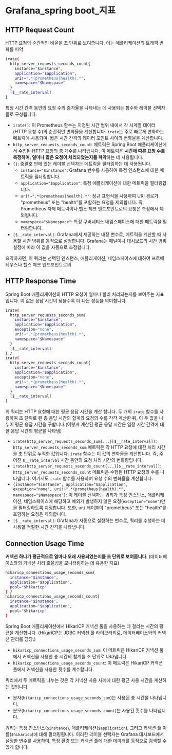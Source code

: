 # Grafana_spring boot_지표

## HTTP Request Count

 HTTP 요청의 순간적인 비율을 초 단위로 보여줍니다. 이는 애플리케이션의 트래픽 변화를 파악

```bash
irate(
  http_server_requests_seconds_count{
    instance="$instance", 
    application="$application", 
    uri!~".*(prometheus|health).*",
    namespace="$Namespace"
  }
  [$__rate_interval]
)
```

 특정 시간 간격 동안의 요청 수의 증가율을 나타내는 데 사용되는 함수와 레이블 선택자들로 구성됩니다.

- `irate()`: 이 Prometheus 함수는 지정된 시간 범위 내에서 각 시계열 데이터(HTTP 요청 수)의 순간적인 변화율을 계산합니다. 
  `irate`는 주로 빠르게 변화하는 메트릭에 사용되며, 짧은 시간 간격의 데이터 포인트 사이의 변화율을 계산합니다.
- `http_server_requests_seconds_count`:  메트릭은 Spring Boot 애플리케이션에서 수집된 HTTP 요청의 총 개수를 나타냅니다. 이 메트릭은 **시간에 따른 요청 수를 측정하여, 얼마나 많은 요청이 처리되었는지를 파악**하는 데 사용됩니다.
- `{}`: 중괄호 안에 있는 레이블 선택자는 메트릭을 필터링하는 데 사용됩니다.
  - `instance="$instance"`: Grafana 변수를 사용하여 특정 인스턴스에 대한 메트릭을 필터링합니다.
  - `application="$application"`: 특정 애플리케이션에 대한 메트릭을 필터링합니다.
  - `uri!~".*(prometheus|health).*"`: 정규 표현식을 사용하여 URI 경로가 "prometheus" 또는 "health"를 포함하는 요청을 제외합니다. 즉, Prometheus 자체 메트릭이나 헬스 체크 엔드포인트로의 요청은 측정에서 제외됩니다.
  - `namespace="$Namespace"`: 특정 쿠버네티스 네임스페이스에 대한 메트릭을 필터링합니다.
- `[$__rate_interval]`: Grafana에서 제공하는 내장 변수로, 메트릭을 계산할 때 사용할 시간 범위를 동적으로 설정합니다. Grafana는 패널이나 대시보드의 시간 범위 설정에 따라 이 값을 자동으로 조정합니다.

요약하자면, 이 쿼리는 선택된 인스턴스, 애플리케이션, 네임스페이스에 대하여 프로메테우스나 헬스 체크 엔드포인트로의



## HTTP Response Time

Spring Boot 애플리케이션의 HTTP 요청이 얼마나 빨리 처리되는지를 보여주는 지표입니다. 이 값은 응답 시간이 낮을수록 더 나은 성능을 의미합니다.

```bash
irate(
  http_server_requests_seconds_sum{
    instance="$instance", 
    application="$application", 
    exception="none", 
    uri!~".*(prometheus|health).*", 
    namespace="$Namespace"
  }
  [$__rate_interval]
) / 
irate(
  http_server_requests_seconds_count{
    instance="$instance", 
    application="$application", 
    exception="none",
    uri!~".*(prometheus|health).*", 
    namespace="$Namespace"
  }
  [$__rate_interval]
)
```


위 쿼리는 HTTP 요청에 대한 평균 응답 시간을 계산 합니다. 두 개의 `irate` 함수를 사용하여 초 단위로 된 총 응답 시간의 합계와 요청의 수를 각각 계산한 뒤, 이 두 값을 나누어 평균 응답 시간을 구합니다.(이렇게 계산된 평균 응답 시간은 일정 시간 간격에 대한 응답 시간의 평균을 나타냄)

- `irate(http_server_requests_seconds_sum{...}[$__rate_interval])`: `http_server_requests_seconds_sum` 메트릭은 각 HTTP 요청에 대한 처리 시간을 초 단위로 누적한 값입니다. `irate` 함수는 이 값의 변화율을 계산합니다. 즉, 주어진 `$__rate_interval` 시간 동안의 요청 처리 시간의 변화량입니다.
- `irate(http_server_requests_seconds_count{...}[$__rate_interval])`: `http_server_requests_seconds_count` 메트릭은 수행된 HTTP 요청의 수를 나타냅니다. 여기서도 `irate` 함수를 사용하여 요청 수의 변화율을 계산합니다.
- `{instance="$instance", application="$application", exception="none", uri!~".*(prometheus|health).*", namespace="$Namespace"}`: 이 레이블 선택자는 쿼리가 특정 인스턴스, 애플리케이션, 네임스페이스에 해당하고 예외가 발생하지 않은 요청(`exception="none"`)만을 필터링하도록 지정합니다. 또한, `uri` 레이블이 "prometheus" 또는 "health"를 포함하는 요청은 제외합니다.
- `[$__rate_interval]`: Grafana가 자동으로 설정하는 변수로, 쿼리를 수행하는 데 사용할 적절한 시간 간격을 나타냅니다.



## Connection Usage Time

**커넥션 하나가 평균적으로 얼마나 오래 사용되었는지를 초 단위로 보여줍니다**. (데이터베이스와의 커넥션 처리 효율성을 모니터링하는 데 유용한 지표)

``` bash
hikaricp_connections_usage_seconds_sum{
  instance="$instance", 
  application="$application", 
  pool="$hikaricp"
} / 
hikaricp_connections_usage_seconds_count{
  instance="$instance", 
  application="$application", 
  pool="$hikaricp"
}
```

Spring Boot 애플리케이션에서 HikariCP 커넥션 풀을 사용하는 데 걸리는 시간의 평균을 계산합니다. 
(HikariCP는 JDBC 커넥션 풀 라이브러리로, 데이터베이스와의 커넥션 관리를 담당.)

- `hikaricp_connections_usage_seconds_sum`: 이 메트릭은 HikariCP 커넥션 풀에서 커넥션을 사용한 총 시간의 합계를 초 단위로 나타냅니다.
- `hikaricp_connections_usage_seconds_count`: 이 메트릭은 HikariCP 커넥션 풀에서 커넥션을 사용한 횟수를 계수합니다.

쿼리에서 두 메트릭을 나누는 것은 각 커넥션 사용 사례에 대한 평균 사용 시간을 계산하는 것입니다:

- 분자(`hikaricp_connections_usage_seconds_sum`)는 사용된 총 시간을 나타냅니다.
- 분모(`hikaricp_connections_usage_seconds_count`)는 사용된 횟수를 나타냅니다.

 쿼리는 특정 인스턴스(`$instance`), 애플리케이션(`$application`), 그리고 커넥션 풀 이름(`$hikaricp`)에 대해 필터링됩니다. 이러한 레이블 선택자는 Grafana 대시보드에서 설정한 변수를 사용하여, 특정 환경 또는 커넥션 풀에 대한 데이터를 동적으로 검색할 수 있게 합니다.